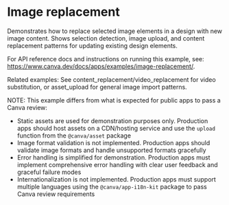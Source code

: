 # Image replacement

Demonstrates how to replace selected image elements in a design with new image content. Shows selection detection, image upload, and content replacement patterns for updating existing design elements.

For API reference docs and instructions on running this example, see: https://www.canva.dev/docs/apps/examples/image-replacement/.

Related examples: See content_replacement/video_replacement for video substitution, or asset_upload for general image import patterns.

NOTE: This example differs from what is expected for public apps to pass a Canva review:

- Static assets are used for demonstration purposes only. Production apps should host assets on a CDN/hosting service and use the `upload` function from the `@canva/asset` package
- Image format validation is not implemented. Production apps should validate image formats and handle unsupported formats gracefully
- Error handling is simplified for demonstration. Production apps must implement comprehensive error handling with clear user feedback and graceful failure modes
- Internationalization is not implemented. Production apps must support multiple languages using the `@canva/app-i18n-kit` package to pass Canva review requirements
